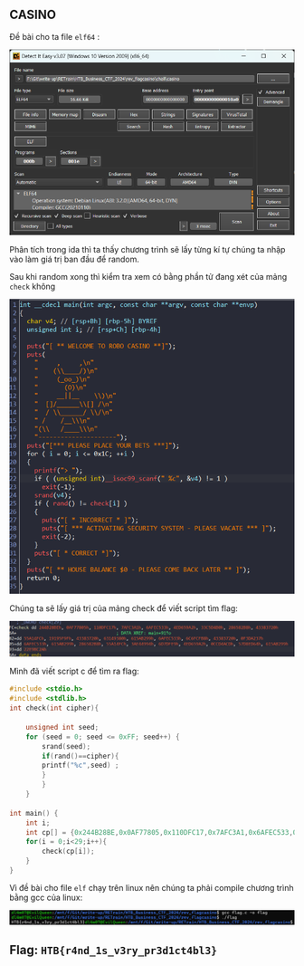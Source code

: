 ## CASINO

Đề bài cho ta file `elf64` :

![](./img/die.png)

Phân tích trong ida thì ta thấy chương trình sẽ lấy từng kí tự chúng ta nhập vào làm giá trị ban đầu để random. 

Sau khi random xong thì kiểm tra xem có bằng phần tử đang xét của mảng `check` không

![](./img/ida.png)

Chúng ta sẽ lấy giá trị của mảng check để viết script tìm flag:

![](./img/check.png)

Mình đã viết script c để tìm ra flag:

```c
#include <stdio.h>
#include <stdlib.h>
int check(int cipher){
    
    unsigned int seed;   
    for (seed = 0; seed <= 0xFF; seed++) {
        srand(seed);
        if(rand()==cipher){
        printf("%c",seed) ;
        }
        }
    }

int main() {
    int i;
    int cp[] = {0x244B28BE,0x0AF77805,0x110DFC17,0x7AFC3A1,0x6AFEC533,0x4ED659A2,0x33C5D4B0,0x286582B8,0x43383720 ,0x55A14FC,0x19195F9F,0x43383720,0x63149380,0x615AB299,0x6AFEC533,0x6C6FCFB8,0x43383720,0x0F3DA237,0x6AFEC533,0x615AB299,0x286582B8,0x55A14FC,0x3AE44994,0x6D7DFE9,0x4ED659A2,0x0CCD4ACD,0x57D8ED64,0x615AB299,0x22E9BC2A}; 
    for(i = 0;i<29;i++){
        check(cp[i]);
    }  
}

```

Vì đề bài cho file `elf` chạy trên linux nên chúng ta phải compile chương trình bằng gcc của linux:

![](./img/linux.png)

## Flag: `HTB{r4nd_1s_v3ry_pr3d1ct4bl3}`